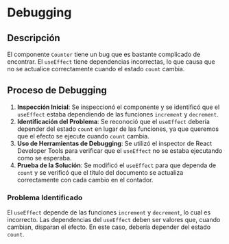 # Debugging

## Descripción

El componente `Counter` tiene un bug que es bastante complicado de encontrar. El `useEffect` tiene dependencias incorrectas, lo que causa que no se actualice correctamente cuando el estado `count` cambia.

## Proceso de Debugging

1. **Inspección Inicial**: Se inspeccionó el componente y se identificó que el `useEffect` estaba dependiendo de las funciones `increment` y `decrement`.
2. **Identificación del Problema**: Se reconoció que el `useEffect` debería depender del estado `count` en lugar de las funciones, ya que queremos que el efecto se ejecute cuando `count` cambia.
3. **Uso de Herramientas de Debugging**: Se utilizó el inspector de React Developer Tools para verificar que el `useEffect` no se estaba ejecutando como se esperaba.
4. **Prueba de la Solución**: Se modificó el `useEffect` para que dependa de `count` y se verificó que el título del documento se actualiza correctamente con cada cambio en el contador.

### Problema Identificado

El `useEffect` depende de las funciones `increment` y `decrement`, lo cual es incorrecto. Las dependencias del `useEffect` deben ser valores que, cuando cambian, disparan el efecto. En este caso, debería depender del estado `count`.
